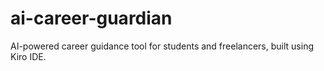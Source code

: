 # ai-career-guardian
AI-powered career guidance tool for students and freelancers, built using Kiro IDE.
